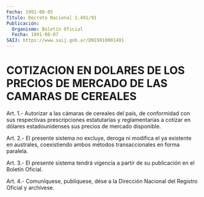 ```yaml
---
Fecha: 1991-08-05
Título: Decreto Nacional 1.491/91
Publicación:
  Organismo: Boletín Oficial
  Fecha: 1991-08-07
SAIJ: https://www.saij.gob.ar/DN19910001491
---
```

# COTIZACION EN DOLARES DE LOS PRECIOS DE MERCADO DE LAS CAMARAS DE CEREALES

<a id="1"></a>
Art.  1.-  Autorizar  a  las  cámaras de cereales del país, de conformidad  con  sus  respectivas  prescripciones  estatutarias  y reglamentarias a cotizar en dólares estadounidenses  sus precios de mercado disponible.

<a id="2"></a>
Art. 2.- El presente sistema no excluye, deroga ni modifica el ya existente en australes, coexistiendo ambos métodos transaccionales en forma paralela.

<a id="3"></a>
Art.  3.-  El  presente sistema tendrá vigencia a partir de su publicación en el Boletín Oficial.

<a id="4"></a>
Art. 4.- Comuníquese, publíquese, dése a la Dirección Nacional del Registro Oficial y archívese.